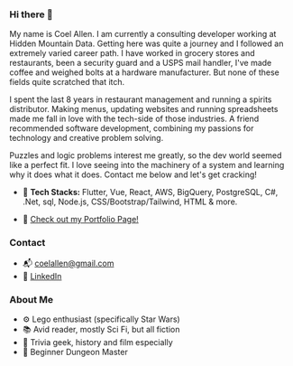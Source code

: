 ### Hi there 👋

My name is Coel Allen.  I am currently a consulting developer working at Hidden Mountain Data.  Getting here was quite a journey and I followed an extremely varied career path. I have worked in grocery stores and restaurants, been a security guard and a USPS mail handler, I've made coffee and weighed bolts at a hardware manufacturer.  But none of these fields quite scratched that itch.  

I spent the last 8 years in restaurant management and running a spirits distributor.  Making menus, updating websites and running spreadsheets made me fall in love with the tech-side of those industries.  A friend recommended software development, combining my passions for technology and creative problem solving.

Puzzles and logic problems interest me greatly, so the dev world seemed like a perfect fit.  I love seeing into the machinery of a system and learning why it does what it does. Contact me below and let's get cracking!


+ 💾 **Tech Stacks:** Flutter, Vue, React, AWS, BigQuery, PostgreSQL, C#, .Net, sql, Node.js, CSS/Bootstrap/Tailwind, HTML & more.

+ 📝 [Check out my Portfolio Page!](https://react-tailwind-portfolio-seven.vercel.app/#)

### Contact
+ 📬 coelallen@gmail.com
+ 💼 [LinkedIn](https://www.linkedin.com/in/coelallen/)

### About Me

+  ⚙️ Lego enthusiast (specifically Star Wars)
+ 📚 Avid reader, mostly Sci Fi, but all fiction
+ 🧐 Trivia geek, history and film especially
+ 🎲 Beginner Dungeon Master 
<!--
**CoelAllen/CoelAllen** is a ✨ _special_ ✨ repository because its `README.md` (this file) appears on your GitHub profile.

Here are some ideas to get you started:

- 🔭 I’m currently working on ...
- 🌱 I’m currently learning ...
- 👯 I’m looking to collaborate on ...
- 🤔 I’m looking for help with ...
- 💬 Ask me about ...
- 📫 How to reach me: ...
- 😄 Pronouns: ...
- ⚡ Fun fact: ...
-->
